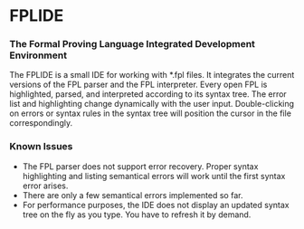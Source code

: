# FPLIDE
### The Formal Proving Language Integrated Development Environment

The FPLIDE is a small IDE for working with *.fpl files. It integrates the current versions of the FPL parser and the FPL interpreter. Every open FPL is highlighted, parsed, and interpreted according to its syntax tree. The error list and highlighting change dynamically with the user input. Double-clicking on errors or syntax rules in the syntax tree will position the cursor in the file correspondingly.   

### Known Issues
* The FPL parser does not support error recovery. Proper syntax highlighting and listing semantical errors will work until the first syntax error arises.
* There are only a few semantical errors implemented so far.
* For performance purposes, the IDE does not display an updated syntax tree on the fly as you type. You have to refresh it by demand.

